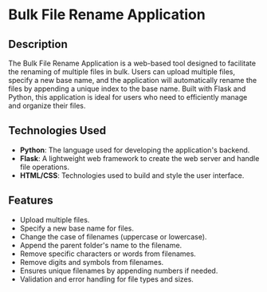 # Bulk File Rename Application

## Description

The Bulk File Rename Application is a web-based tool designed to facilitate the renaming of multiple files in bulk. Users can upload multiple files, specify a new base name, and the application will automatically rename the files by appending a unique index to the base name. Built with Flask and Python, this application is ideal for users who need to efficiently manage and organize their files.

## Technologies Used

- **Python**: The language used for developing the application's backend.
- **Flask**: A lightweight web framework to create the web server and handle file operations.
- **HTML/CSS**: Technologies used to build and style the user interface.

## Features

- Upload multiple files.
- Specify a new base name for files.
- Change the case of filenames (uppercase or lowercase).
- Append the parent folder's name to the filename.
- Remove specific characters or words from filenames.
- Remove digits and symbols from filenames.
- Ensures unique filenames by appending numbers if needed.
- Validation and error handling for file types and sizes.
